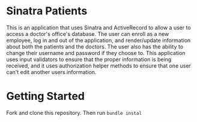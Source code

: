# Sinatra Patients

This is an application that uses Sinatra and ActiveRecord to allow a user to access a doctor's office's database.
The user can enroll as a new employee, log in and out of the application, and render/update information about both the patients and the doctors.
The user also has the ability to change their username and password if they choose to.
This application uses input validators to ensure that the proper information is being received, and it uses authorization helper methods to ensure that one user can't edit another users information.

# Getting Started

Fork and clone this repository. Then run
```bundle instal```
